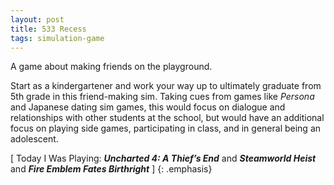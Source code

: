 ```yaml
---
layout: post
title: 533 Recess
tags: simulation-game
---
```

A game about making friends on the playground.

Start as a kindergartener and work your way up to ultimately graduate from 5th grade in this friend-making sim.  Taking cues from games like *Persona* and Japanese dating sim games, this would focus on dialogue and relationships with other students at the school, but would have an additional focus on playing side games, participating in class, and in general being an adolescent.

[ Today I Was Playing: ***Uncharted 4: A Thief’s End*** and ***Steamworld Heist*** and ***Fire Emblem Fates Birthright*** ]
{: .emphasis}